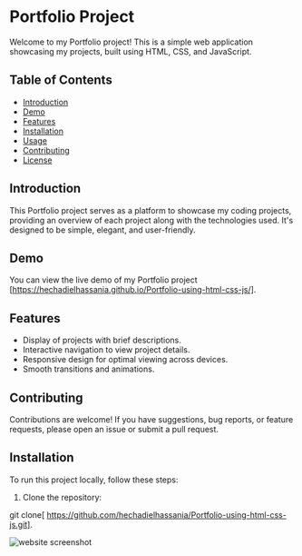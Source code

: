 # Portfolio Project

Welcome to my Portfolio project! This is a simple web application showcasing my projects, built using HTML, CSS, and JavaScript.

## Table of Contents

- [Introduction](#introduction)
- [Demo](#demo)
- [Features](#features)
- [Installation](#installation)
- [Usage](#usage)
- [Contributing](#contributing)
- [License](#license)

## Introduction

This Portfolio project serves as a platform to showcase my coding projects, providing an overview of each project along with the technologies used. It's designed to be simple, elegant, and user-friendly.

## Demo

You can view the live demo of my Portfolio project [https://hechadielhassania.github.io/Portfolio-using-html-css-js/].

## Features

- Display of projects with brief descriptions.
- Interactive navigation to view project details.
- Responsive design for optimal viewing across devices.
- Smooth transitions and animations.

## Contributing
Contributions are welcome! If you have suggestions, bug reports, or feature requests, please open an issue or submit a pull request.

## Installation

To run this project locally, follow these steps:

1. Clone the repository:

<!-- ```bash -->
 git clone[ https://github.com/hechadielhassania/Portfolio-using-html-css-js.git].



![website screenshot](/web-img.png)
